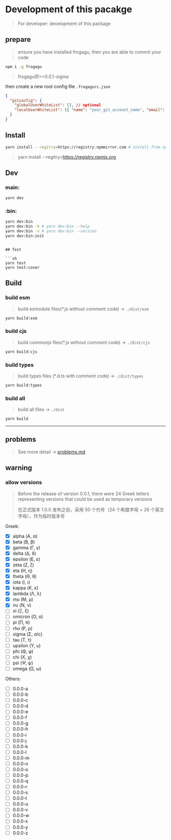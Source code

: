 # Development of this pacakge

> For developer: development of this package

## prepare

> ensure you have installed frogagu, then you are able to commit your code

```sh
npm i -g frogagu
```

> frogagu@>=0.0.1-sigma

then create a new root config file `.frogagurc.json`

```json
{
  "gitconfig": {
    "globalUserWhiteList": [], // optional
    "localUserWhiteList": [{ "name": "your_git_account_name", "email": "your_git_accout_email" }]
  }
}
```

## Install

```sh
yarn install --regitry=https://registry.npmmirror.com # install from npm mirror (china-mirror)
```

> yarn install --regitry=https://registry.npmjs.org

## Dev

### main:

```sh
yarn dev
```

### :bin:

```sh
yarn dev:bin
yarn dev:bin -h # yarn dev:bin --help
yarn dev:bin -v # yarn dev:bin --version
yarn dev:bin:init
```

````

## Test

```sh
yarn test
yarn test:cover
````

## Build

### build esm

> build esmodule files(\*.js without comment code) → `./dist/esm`

```sh
yarn build:esm
```

### build cjs

> build commonjs files(\*.js without comment code) → `./dist/cjs`

```sh
yarn build:cjs
```

### build types

> build types files (\*.d.ts with comment code) → `./dist/types`

```sh
yarn build:types
```

### build all

> build all files → `./dist`

```sh
yarn build
```

---

## problems

> See more detail → [problems.md](./problems.md)

## warning

### allow versions

> Before the release of version 0.0.1, there were 24 Greek letters representing versions that could be used as temporary versions
>
> 在正式版本 1.0.0 发布之前，采用 50 个代号（24 个希腊字母 + 26 个英文字母），作为临时版本号

Greek:

- [x] alpha (Α, α)
- [x] beta (Β, β)
- [x] gamma (Γ, γ)
- [x] delta (Δ, δ)
- [x] epsilon (Ε, ε)
- [x] zeta (Ζ, ζ)
- [x] eta (Η, η)
- [x] theta (Θ, θ)
- [x] iota (Ι, ι)
- [x] kappa (Κ, κ)
- [x] lambda (Λ, λ)
- [x] mu (Μ, μ)
- [x] nu (Ν, ν)
- [ ] xi (Ξ, ξ)
- [ ] omicron (Ο, ο)
- [ ] pi (Π, π)
- [ ] rho (Ρ, ρ)
- [ ] sigma (Σ, σ/ς)
- [ ] tau (Τ, τ)
- [ ] upsilon (Υ, υ)
- [ ] phi (Φ, φ)
- [ ] chi (Χ, χ)
- [ ] psi (Ψ, ψ)
- [ ] omega (Ω, ω)

Others:

- [ ] 0.0.0-a
- [ ] 0.0.0-b
- [ ] 0.0.0-c
- [ ] 0.0.0-d
- [ ] 0.0.0-e
- [ ] 0.0.0-f
- [ ] 0.0.0-g
- [ ] 0.0.0-h
- [ ] 0.0.0-i
- [ ] 0.0.0-j
- [ ] 0.0.0-k
- [ ] 0.0.0-l
- [ ] 0.0.0-m
- [ ] 0.0.0-n
- [ ] 0.0.0-o
- [ ] 0.0.0-p
- [ ] 0.0.0-q
- [ ] 0.0.0-r
- [ ] 0.0.0-s
- [ ] 0.0.0-t
- [ ] 0.0.0-u
- [ ] 0.0.0-v
- [ ] 0.0.0-w
- [ ] 0.0.0-x
- [ ] 0.0.0-y
- [ ] 0.0.0-z

